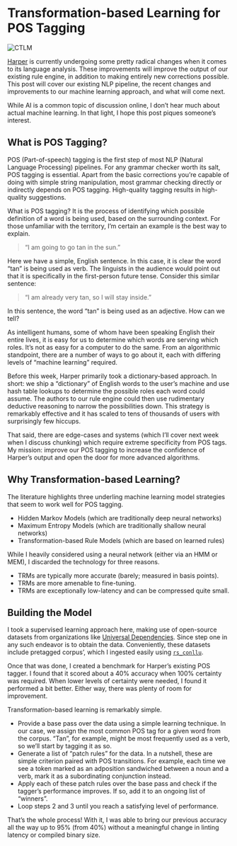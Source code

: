 # Transformation-based Learning for POS Tagging

![CTLM](/images/ctlm.webp)

[Harper](https://writewithharper.com/) is currently undergoing some pretty radical changes when it comes to its language analysis. These improvements will improve the output of our existing rule engine, in addition to making entirely new corrections possible. This post will cover our existing NLP pipeline, the recent changes and improvements to our machine learning approach, and what will come next.

While AI is a common topic of discussion online, I don’t hear much about actual machine learning. In that light, I hope this post piques someone’s interest.

## What is POS Tagging?

POS (Part-of-speech) tagging is the first step of most NLP (Natural Language Processing) pipelines. For any grammar checker worth its salt, POS tagging is essential. Apart from the basic corrections you’re capable of doing with simple string manipulation, most grammar checking directly or indirectly depends on POS tagging. High-quality tagging results in high-quality suggestions.

What is POS tagging? It is the process of identifying which possible definition of a word is being used, based on the surrounding context. For those unfamiliar with the territory, I’m certain an example is the best way to explain.

> “I am going to go tan in the sun.”

Here we have a simple, English sentence. In this case, it is clear the word “tan” is being used as verb. The linguists in the audience would point out that it is specifically in the first-person future tense. Consider this similar sentence:

> “I am already very tan, so I will stay inside.”

In this sentence, the word “tan” is being used as an adjective. How can we tell?

As intelligent humans, some of whom have been speaking English their entire lives, it is easy for us to determine which words are serving which roles. It’s not as easy for a computer to do the same. From an algorithmic standpoint, there are a number of ways to go about it, each with differing levels of “machine learning” required.

Before this week, Harper primarily took a dictionary-based approach. In short: we ship a “dictionary” of English words to the user’s machine and use hash table lookups to determine the possible roles each word could assume. The authors to our rule engine could then use rudimentary deductive reasoning to narrow the possibilities down. This strategy is remarkably effective and it has scaled to tens of thousands of users with surprisingly few hiccups.

That said, there are edge-cases and systems (which I’ll cover next week when I discuss chunking) which require extreme specificity from POS tags. My mission: improve our POS tagging to increase the confidence of Harper’s output and open the door for more advanced algorithms.

## Why Transformation-based Learning?

The literature highlights three underling machine learning model strategies that seem to work well for POS tagging.

*   Hidden Markov Models (which are traditionally deep neural networks)
*   Maximum Entropy Models (which are traditionally shallow neural networks)
*   Transformation-based Rule Models (which are based on learned rules)

While I heavily considered using a neural network (either via an HMM or MEM), I discarded the technology for three reasons.

*   TRMs are typically more accurate (barely; measured in basis points).
*   TRMs are more amenable to fine-tuning.
*   TRMs are exceptionally low-latency and can be compressed quite small.

## Building the Model

I took a supervised learning approach here, making use of open-source datasets from organizations like [Universal Dependencies](https://universaldependencies.org/). Since step one in any such endeavor is to obtain the data. Conveniently, these datasets include pretagged corpus’, which I ingested easily using [`rs_conllu`](https://href.li/?https://docs.rs/rs-conllu/latest/rs_conllu/index.html).

Once that was done, I created a benchmark for Harper’s existing POS tagger. I found that it scored about a 40% accuracy when 100% certainty was required. When lower levels of certainty were needed, I found it performed a bit better. Either way, there was plenty of room for improvement.

Transformation-based learning is remarkably simple.

*   Provide a base pass over the data using a simple learning technique. In our case, we assign the most common POS tag for a given word from the corpus. “Tan”, for example, might be most frequently used as a verb, so we’ll start by tagging it as so.
*   Generate a list of “patch rules” for the data. In a nutshell, these are simple criterion paired with POS transitions. For example, each time we see a token marked as an adposition sandwiched between a noun and a verb, mark it as a subordinating conjunction instead.
*   Apply each of these patch rules over the base pass and check if the tagger’s performance improves. If so, add it to an ongoing list of “winners”.
*   Loop steps 2 and 3 until you reach a satisfying level of performance.

That’s the whole process! With it, I was able to bring our previous accuracy all the way up to 95% (from 40%) without a meaningful change in linting latency or compiled binary size.
